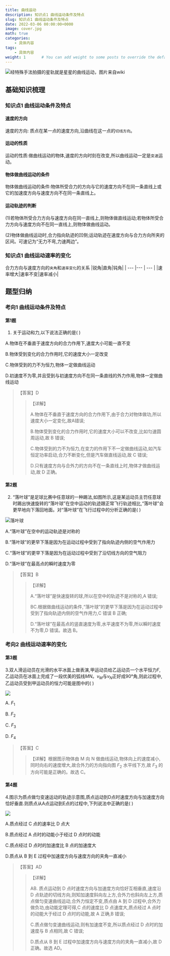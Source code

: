 ```yaml
---
title: 曲线运动
description: 知识点1 曲线运动条件及特点
slug: 知识点1 曲线运动条件及特点
date: 2022-03-06 00:00:00+0000
image: cover.jpg
math: true
categories:
    - 具体内容
tags:
    - 具体内容
weight: 1       # You can add weight to some posts to override the default sorting (date descending)
---
```

![经特殊手法拍摄的星轨就是星星的曲线运动，图片来自wiki](cover.jpg)

## 基础知识梳理

### 知识点1 曲线运动条件及特点

#### 速度的方向

速度的方向: 质点在某一点的速度方向,沿曲线在这一点的`切线方向`。


#### 运动的性质

运动的性质:做曲线运动的物体,速度的方向时刻在改变,所以曲线运动一定是`变速`运动。

#### 物体做曲线运动的条件

物体做曲线运动的条件:物体所受合力的方向与它的速度方向不在同一条直线上或它的加速度方向与速度方向不在同一条直线上。


#### 运动轨迹的判断

(1)若物体所受合力方向与速度方向在同一直线上,则物体做直线运动;若物体所受合力方向与速度方向不在同一直线上,则物体做曲线运动。

(2)物体做曲线运动时,合力指向轨迹的凹侧;运动轨迹在速度方向与合力方向所夹的区间。可速记为“无力不弯,力速两边”。

### 知识点1 曲线运动速率的变化
合力方向与速度方向的`夹角`和`速率变化`的关系
|锐角|直角|钝角|
| --- |--- | --- |
|速率增大|速率不变|速率减小|

## 题型归纳

### 考向1 曲线运动条件及特点

#### 第1题

1. 关于运动和力,以下说法正确的是(  )

A.物体在不垂直于速度方向的合力作用下,速度大小可能一直不变

B.物体受到变化的合力作用时,它的速度大小一定改变

C.物体受到的力不为恒力,物体一定做曲线运动

D.初速度不为零,并且受到与初速度方向不在同一条直线的外力作用,物体一定做曲线运动

>【答案】D
> >【详解】
> >
> >A.物体在不垂直于速度方向的合力作用下,由于合力对物体做功,所以速度大小一定变化,故A错误;
> >
> >B.物体受到变化的合力作用时,它的速度大小可以不改变,比如匀速圆周运动,故 B 错误;
> >
> >C.物体受到的力不为恒力,在变力的作用下不一定做曲线运动,如汽车恒定功率启动,合力不断变化,但是汽车做直线运动,故 C 错误;
> >
> >D.只有速度方向与合外力的方向不在一条直线上时,物体才做曲线运动,故 D 正确。

#### 第2题

2. “落叶球”是足球比赛中任意球的一种踢法,如图所示,这是某运动员主罚任意球时踢出快速旋转的“落叶球”在空中运动的轨迹跟正常飞行轨迹相比,“落叶球”会更早地向下落回地面。对“落叶球”在飞行过程中的分析正确的是( )

![落叶球](2.png)

A.“落叶球”在空中的运动轨迹是对称的

B.“落叶球”的更早下落是因为在运动过程中受到了指向轨迹内侧的空气作用力

C.“落叶球”的更早下落是因为在运动过程中受到了沿切线方向的空气阻力

D.“落叶球”在最高点的瞬时速度为零
> 【答案】B
> >【详解】
> >
> > A.“落叶球”是快速旋转的球,所以在空中的轨迹不是对称的,A 错误;
> >
> > BC.根据做曲线运动的条件,“落叶球”的更早下落是因为在运动过程中受到了指向轨迹内侧的空气作用力,C 错误 B 正确;
> >
> > D.“落叶球”在最高点的竖直速度为零,水平速度不为零,所以瞬时速度不为零,D 错误。故选 B。

### 考向2 曲线运动速率的变化

#### 第3题

3.双人滑运动员在光滑的水平冰面上做表演,甲运动员给乙运动员一个水平恒力$F$,乙运动员在冰面上完成了一段优美的弧线$MN$。$v_M$与$v_N$正好成90°角,则此过程中,乙运动员受到甲运动员的恒力可能是图中的( )

![](3.png)

A. $F_1$

B. $F_2$

C. $F_3$

D. $F_4$

> 【答案】C
> > 【详解】根据图示物体由 M 向 N 做曲线运动,物体向上的速度减小,同时向右的速度增大,故合外力的方向指向图 $F_2$ 水平线下方,故 $F_3$ 的方向可能是正确的。故选 C。

#### 第4题

4.图示为质点做匀变速运动的轨迹示意图,质点运动到D点时速度方向与加速度方向恰好垂直.则质点从A点运动到E点的过程中,下列说法中正确的是( )

![](4.png)

A.质点经过 C 点的速率比 D 点大

B.质点经过 A 点时的动能小于经过 D 点时的动能

C.质点经过 D 点时的加速度比 B 点的加速度大

D.质点从 B 到 E 过程中加速度方向与速度方向的夹角一直减小

> 【答案】AD
> > 【详解】
> >
> > AB. 质点运动到 D 点时速度方向与加速度方向恰好互相垂直,速度沿 D 点轨迹的切线方向,则知加速度斜向左上方,合外力也斜向左上方,质点做匀变速曲线运动,合外力恒定不变,质点由 A 到 D 过程中,合外力做负功,由动能定理可得,C 点的速度比 D 点速度大,质点经过 A 点时的动能大于经过 D 点时的动能,故 A 正确,B 错误;
> >
> > C.质点做匀变速曲线运动,则有加速度不变,所以质点经过 D 点时的加速度与 B 点相同,故 C 错误;
> >
> > D.质点从 B 到 E 过程中加速度方向与速度方向的夹角一直减小,故 D 正确。故选 AD。
